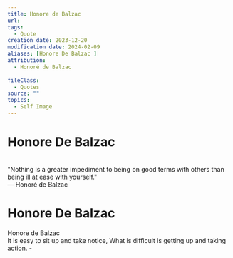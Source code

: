 ```yaml
---
title: Honore de Balzac ‬
url: 
tags:
  - Quote
creation date: 2023-12-20
modification date: 2024-02-09
aliases: [Honore De Balzac ‬]
attribution:
  - Honoré de Balzac
 
fileClass:
  - Quotes
source: ""
topics:
  - Self Image
---
```


# Honore De Balzac ‬

 ‪  
"Nothing is a greater impediment to being on good terms with others than being ill at ease with yourself."  
— Honoré de Balzac

# Honore De Balzac

Honore de Balzac  
It is easy to sit up and take notice, What is difficult is getting up and taking action. -
